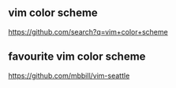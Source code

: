 ## vim color scheme

https://github.com/search?q=vim+color+scheme


## favourite vim color scheme

https://github.com/mbbill/vim-seattle
